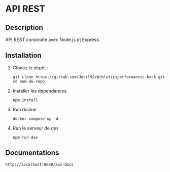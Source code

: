 # API REST

## Description

API REST construite avec Node.js et Express.

## Installation

1. Clonez le dépôt :

   ```
   git clone https://github.com/Joeil92/Athleticsperformances-back.git
   cd nom-du-repo
   ```

2. Installer les dépendances

    ```
    npm install
    ```

3. Run docker

    ```
    docker compose up -d
    ```

4. Run le serveur de dev

    ```
    npm run dev
    ```

## Documentations

```
http://localhost:8000/api-docs
```
